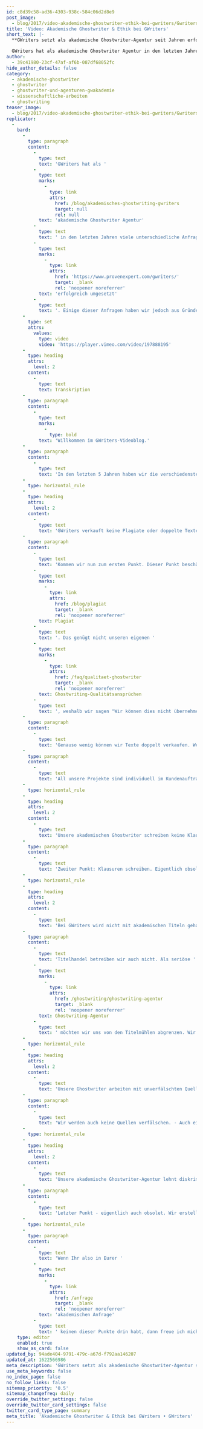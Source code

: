 ```yaml
---
id: c8d39c58-ad36-4303-938c-584c06d2d8e9
post_image:
  - blog/2017/video-akademische-ghostwriter-ethik-bei-gwriters/Gwriters.png
title: 'Video: Akademische Ghostwriter & Ethik bei GWriters'
short_text: |-
  **GWriters setzt als akademische Ghostwriter-Agentur seit Jahren erfolgreich Aufträge um. Manchmal stößt es jedoch an seine ethischen Grenzen.**

  GWriters hat als akademische Ghostwriter Agentur in den letzten Jahren viele unterschiedliche Anfragen erhalten und erfolgreich umgesetzt. Einige dieser Anfragen haben wir jedoch aus Gründen der Ethik und Moral abgelehnt. Um welche Art der Anfragen es sich dabei gehandelt hat, erfahrt Ihr in diesem Video...
author:
  - 39c41980-23cf-47af-af6b-087df68052fc
hide_author_details: false
category:
  - akademische-ghostwriter
  - ghostwriter
  - ghostwriter-und-agenturen-gwakademie
  - wissenschaftliche-arbeiten
  - ghostwriting
teaser_image:
  - blog/2017/video-akademische-ghostwriter-ethik-bei-gwriters/Gwriters.png
replicator:
  -
    bard:
      -
        type: paragraph
        content:
          -
            type: text
            text: 'GWriters hat als '
          -
            type: text
            marks:
              -
                type: link
                attrs:
                  href: /blog/akademisches-ghostwriting-gwriters
                  target: null
                  rel: null
            text: 'akademische Ghostwriter Agentur'
          -
            type: text
            text: ' in den letzten Jahren viele unterschiedliche Anfragen erhalten und '
          -
            type: text
            marks:
              -
                type: link
                attrs:
                  href: 'https://www.provenexpert.com/gwriters/'
                  target: _blank
                  rel: 'noopener noreferrer'
            text: 'erfolgreich umgesetzt'
          -
            type: text
            text: '. Einige dieser Anfragen haben wir jedoch aus Gründen der Ethik und Moral abgelehnt. Um welche Art der Anfragen es sich dabei gehandelt hat, erfahrt Ihr in diesem Video.'
      -
        type: set
        attrs:
          values:
            type: video
            video: 'https://player.vimeo.com/video/197888195'
      -
        type: heading
        attrs:
          level: 2
        content:
          -
            type: text
            text: Transkription
      -
        type: paragraph
        content:
          -
            type: text
            marks:
              -
                type: bold
            text: 'Willkommen im GWriters-Videoblog.'
      -
        type: paragraph
        content:
          -
            type: text
            text: 'In den letzten 5 Jahren haben wir die verschiedensten und auch kuriosesten Ghostwriting-Anfragen erhalten. Viele davon konnten wir sehr erfolgreich umsetzen. Einige davon mussten wir allerdings auch aus unternehmenspolitischen Gründen ablehnen und werden dies auch in Zukunft tun. Heute möchten wir Euch einmal einen Auszug daraus vorstellen.'
      -
        type: horizontal_rule
      -
        type: heading
        attrs:
          level: 2
        content:
          -
            type: text
            text: 'GWriters verkauft keine Plagiate oder doppelte Texte'
      -
        type: paragraph
        content:
          -
            type: text
            text: 'Kommen wir nun zum ersten Punkt. Dieser Punkt beschäftigt sich mit der Wiederverwertung von Texten. Wenn zum Beispiel ein Kunde zu uns kommt und sagt "Herr Kopper, ich habe hier eine Arbeit von einem Freund. Die ist ungefähr zum gleichen Thema. Der hat damit auch schon ziemlich gut abgeschnitten. Können Sie diese nicht einfach nehmen und umformulieren?" - Dann müssen wir dies leider kategorisch ablehnen. Das, was der Kunde in dem Moment möchte, ist ein '
          -
            type: text
            marks:
              -
                type: link
                attrs:
                  href: /blog/plagiat
                  target: _blank
                  rel: 'noopener noreferrer'
            text: Plagiat
          -
            type: text
            text: '. Das genügt nicht unseren eigenen '
          -
            type: text
            marks:
              -
                type: link
                attrs:
                  href: /faq/qualitaet-ghostwriter
                  target: _blank
                  rel: 'noopener noreferrer'
            text: Ghostwriting-Qualitätsansprüchen
          -
            type: text
            text: ', weshalb wir sagen "Wir können dies nicht übernehmen."'
      -
        type: paragraph
        content:
          -
            type: text
            text: 'Genauso wenig können wir Texte doppelt verkaufen. Wenn Ihr kommt und sagt "Ok, haben Sie nicht einen Text in der Schublade, den Sie mir einfach geben können?" - Nein, können wir nicht.'
      -
        type: paragraph
        content:
          -
            type: text
            text: 'All unsere Projekte sind individuell im Kundenauftrag angefertigt worden und die Nutzungsrechte werden nach Abschluss des Auftrages auch an den Kunden weitergegeben. Wir wollen und können also keine Texte doppelt verkaufen.'
      -
        type: horizontal_rule
      -
        type: heading
        attrs:
          level: 2
        content:
          -
            type: text
            text: 'Unsere akademischen Ghostwriter schreiben keine Klausuren für Kunden'
      -
        type: paragraph
        content:
          -
            type: text
            text: 'Zweiter Punkt: Klausuren schreiben. Eigentlich obsolet, sollte man meinen. Jedoch bekommen wir die verrücktesten Anfragen. Wir können leider keinen akademischen Ghostwriter nehmen und den bei Euch in die Klausur setzen damit Ihr eine gute Note bekommt. Das ist etwas, was Ihr selbst erledigen müsst.'
      -
        type: horizontal_rule
      -
        type: heading
        attrs:
          level: 2
        content:
          -
            type: text
            text: 'Bei GWriters wird nicht mit akademischen Titeln gehandelt'
      -
        type: paragraph
        content:
          -
            type: text
            text: 'Titelhandel betreiben wir auch nicht. Als seriöse '
          -
            type: text
            marks:
              -
                type: link
                attrs:
                  href: /ghostwriting/ghostwriting-agentur
                  target: _blank
                  rel: 'noopener noreferrer'
            text: Ghostwriting-Agentur
          -
            type: text
            text: ' möchten wir uns von den Titelmühlen abgrenzen. Wir können Euch hochwertige akademische Texte liefern. Allerdings können wir Euch nicht Euren Abschluss liefern.'
      -
        type: horizontal_rule
      -
        type: heading
        attrs:
          level: 2
        content:
          -
            type: text
            text: 'Unsere Ghostwriter arbeiten mit unverfälschten Quellen'
      -
        type: paragraph
        content:
          -
            type: text
            text: 'Wir werden auch keine Quellen verfälschen. - Auch eine kuriose Art der Anfrage, aber es kommt häufig vor. Kunden kommen zu uns und sagen "Ok, ich habe hier ein fertig-geschriebenes Dokument, einen fertig geschriebenen Text. Allerdings bin ich mit dem Ausgang dieser Arbeit nicht zufrieden. Ich habe eine These vorgestellt und eine These erarbeitet, welche ich eigentlich bestätigen wollte. Dies ist aber nicht passiert. Könntet Ihr so ein bisschen die Daten so anpassen und das Ganze so umschreiben, dass es dann für mich passt?" - Auch das können wir nicht machen. Wir verfälschen keine Quellen, wir wollen Qualität liefern.'
      -
        type: horizontal_rule
      -
        type: heading
        attrs:
          level: 2
        content:
          -
            type: text
            text: 'Unsere akademische Ghostwriter-Agentur lehnt diskriminierende oder rassistischem Inhalte ab'
      -
        type: paragraph
        content:
          -
            type: text
            text: 'Letzter Punkt - eigentlich auch obsolet. Wir erstellen keine Texte mit diskriminierendem oder rassistischem Inhalt. - Ganz klare Sache.'
      -
        type: horizontal_rule
      -
        type: paragraph
        content:
          -
            type: text
            text: 'Wenn Ihr also in Eurer '
          -
            type: text
            marks:
              -
                type: link
                attrs:
                  href: /anfrage
                  target: _blank
                  rel: 'noopener noreferrer'
            text: 'akademischen Anfrage'
          -
            type: text
            text: ' keinen dieser Punkte drin habt, dann freue ich mich auf eine erfolgreiche Zusammenarbeit mit Euch. Vielen Dank.'
    type: editor
    enabled: true
    show_as_card: false
updated_by: 94ade404-9791-479c-a67d-f792aa146207
updated_at: 1622566986
meta_description: 'GWriters setzt als akademische Ghostwriter-Agentur seit Jahren erfolgreich Aufträge um. Manchmal stößt es jedoch an seine ethischen Grenzen.'
use_meta_keywords: false
no_index_page: false
no_follow_links: false
sitemap_priority: '0.5'
sitemap_changefreq: daily
override_twitter_settings: false
override_twitter_card_settings: false
twitter_card_type_page: summary
meta_title: 'Akademische Ghostwriter & Ethik bei GWriters • GWriters'
---
```

